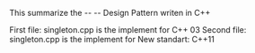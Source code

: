 This summarize the -- <Singleton>-- Design Pattern writen in C++

First file: singleton.cpp is the implement for C++ 03
Second file: singleton.cpp is the implement for New standart: C++11
